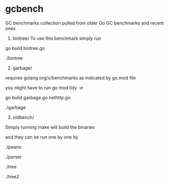 # gcbench
GC benchmarks collection pulled from older Go GC benchmarks and recent ones

1. bintree/
To use this benchmark simply run 

go build bintree.go 

./bintree 

2. garbage/ 

requires golang.org/x/benchmarks as indicated by go.mod file 

you might have to run go mod tidy -e 

go build garbage.go nethttp.go 

./garbage

3. oldbench/

Simply running make will build the binaries

and they can be run one by one by

./peano 

./parser

./tree 

./tree2


